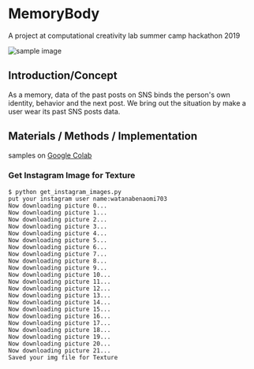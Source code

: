 # MemoryBody

A project at computational creativity lab summer camp hackathon 2019

![sample image](https://i.gyazo.com/6efebd8224398e9745b6a2a106ff5345.jpg)

## Introduction/Concept

As a memory, data of the past posts on SNS binds the person's own identity, behavior and the next post. We bring out the situation by make a user wear its past SNS posts data.

## Materials / Methods / Implementation

samples on [Google Colab](https://colab.research.google.com/drive/1WBZFEepFX2TwEHLXWO-ShEC2KhnTcpL2)

### Get Instagram Image for Texture

```shell
$ python get_instagram_images.py
put your instagram user name:watanabenaomi703
Now downloading picture 0...
Now downloading picture 1...
Now downloading picture 2...
Now downloading picture 3...
Now downloading picture 4...
Now downloading picture 5...
Now downloading picture 6...
Now downloading picture 7...
Now downloading picture 8...
Now downloading picture 9...
Now downloading picture 10...
Now downloading picture 11...
Now downloading picture 12...
Now downloading picture 13...
Now downloading picture 14...
Now downloading picture 15...
Now downloading picture 16...
Now downloading picture 17...
Now downloading picture 18...
Now downloading picture 19...
Now downloading picture 20...
Now downloading picture 21...
Saved your img file for Texture
```

